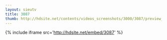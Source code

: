 ```yaml
---
layout: sieutv
title: 3087
thumb: http://hdsite.net/contents/videos_screenshots/3000/3087/preview_360p.mp4.jpg
---
```

{% include iframe src='http://hdsite.net/embed/3087' %}
 
